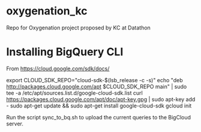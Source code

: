 # oxygenation_kc
Repo for Oxygenation project proposed by KC at Datathon




# Installing BigQuery CLI

From https://cloud.google.com/sdk/docs/

export CLOUD_SDK_REPO="cloud-sdk-$(lsb_release -c -s)"
echo "deb http://packages.cloud.google.com/apt $CLOUD_SDK_REPO main" | sudo tee -a /etc/apt/sources.list.d/google-cloud-sdk.list
curl https://packages.cloud.google.com/apt/doc/apt-key.gpg | sudo apt-key add -
sudo apt-get update && sudo apt-get install google-cloud-sdk
gcloud init


Run the script sync_to_bq.sh to upload the current queries to the BigCloud server.
